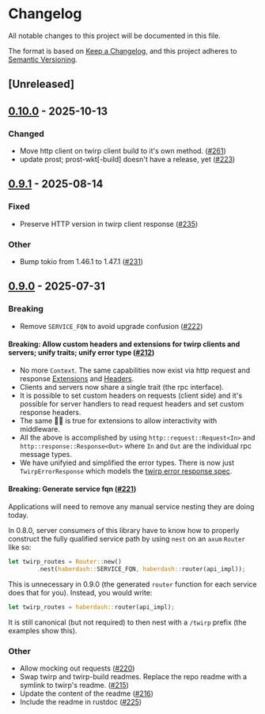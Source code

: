 # Changelog

All notable changes to this project will be documented in this file.

The format is based on [Keep a Changelog](https://keepachangelog.com/en/1.0.0/),
and this project adheres to [Semantic Versioning](https://semver.org/spec/v2.0.0.html).

## [Unreleased]

## [0.10.0](https://github.com/github/twirp-rs/compare/twirp-v0.9.1...twirp-v0.9.2) - 2025-10-13

### Changed

- Move http client on twirp client build to it's own method. ([#261](https://github.com/github/twirp-rs/pull/261))
- update prost; prost-wkt[-build] doesn't have a release, yet ([#223](https://github.com/github/twirp-rs/pull/223))

## [0.9.1](https://github.com/github/twirp-rs/compare/twirp-v0.9.0...twirp-v0.9.1) - 2025-08-14

### Fixed

- Preserve HTTP version in twirp client response ([#235](https://github.com/github/twirp-rs/pull/235))

### Other

- Bump tokio from 1.46.1 to 1.47.1 ([#231](https://github.com/github/twirp-rs/pull/231))

## [0.9.0](https://github.com/github/twirp-rs/compare/twirp-build-v0.8.0...twirp-build-v0.9.0) - 2025-07-31

### Breaking

- Remove `SERVICE_FQN` to avoid upgrade confusion ([#222](https://github.com/github/twirp-rs/pull/222))

#### Breaking: Allow custom headers and extensions for twirp clients and servers; unify traits; unify error type ([#212](https://github.com/github/twirp-rs/pull/212))

- No more `Context`. The same capabilities now exist via http request and response [Extensions](https://docs.rs/http/latest/http/struct.Extensions.html) and [Headers](https://docs.rs/http/latest/http/header/struct.HeaderMap.html).
- Clients and servers now share a single trait (the rpc interface).
- It is possible to set custom headers on requests (client side) and it's possible for server handlers to read request headers and set custom response headers.
- The same ☝🏻 is true for extensions to allow interactivity with middleware.
- All the above is accomplished by using `http::request::Request<In>` and `http::response::Response<Out>` where `In` and `Out` are the individual rpc message types.
- We have unifyied and simplified the error types. There is now just `TwirpErrorResponse` which models the [twirp error response spec](https://twitchtv.github.io/twirp/docs/spec_v7.html#error-codes).


#### Breaking: Generate service fqn ([#221](https://github.com/github/twirp-rs/pull/221))

Applications will need to remove any manual service nesting they are doing today.

In 0.8.0, server consumers of this library have to know how to properly construct the fully qualified service path by using `nest` on an `axum` `Router` like so:

```rust
let twirp_routes = Router::new()
        .nest(haberdash::SERVICE_FQN, haberdash::router(api_impl));
```

This is unnecessary in 0.9.0 (the generated `router` function for each service does that for you). Instead, you would write:

``` rust
let twirp_routes = haberdash::router(api_impl);
```

It is still canonical (but not required) to then nest with a `/twirp` prefix (the examples show this).

### Other

- Allow mocking out requests ([#220](https://github.com/github/twirp-rs/pull/220))
- Swap twirp and twirp-build readmes. Replace the repo readme with a symlink to twirp's readme. ([#215](https://github.com/github/twirp-rs/pull/215))
- Update the content of the readme ([#216](https://github.com/github/twirp-rs/pull/216))
- Include the readme in rustdoc ([#225](https://github.com/github/twirp-rs/pull/225))

